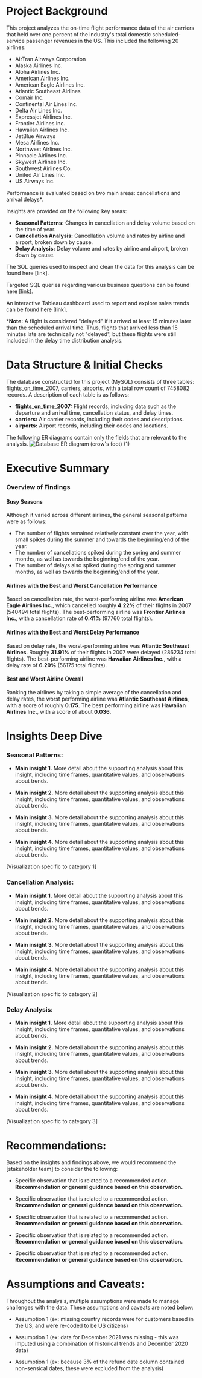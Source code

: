 # Project Background
This project analyzes the on-time flight performance data of the air carriers that held over one percent of the industry's total domestic scheduled-service passenger revenues in the US. This included the following 20 airlines:
- AirTran Airways Corporation
- Alaska Airlines Inc.
- Aloha Airlines Inc.
- American Airlines Inc.
- American Eagle Airlines Inc.
- Atlantic Southeast Airlines
- Comair Inc.
- Continental Air Lines Inc.
- Delta Air Lines Inc.
- Expressjet Airlines Inc.
- Frontier Airlines Inc.
- Hawaiian Airlines Inc.
- JetBlue Airways
- Mesa Airlines Inc.
- Northwest Airlines Inc.
- Pinnacle Airlines Inc.
- Skywest Airlines Inc.
- Southwest Airlines Co.
- United Air Lines Inc.
- US Airways Inc.

Performance is evaluated based on two main areas: cancellations and arrival delays*.

Insights are provided on the following key areas:

- **Seasonal Patterns:** Changes in cancellation and delay volume based on the time of year.
- **Cancellation Analysis:** Cancellation volume and rates by airline and airport, broken down by cause.
- **Delay Analysis:** Delay volume and rates by airline and airport, broken down by cause.

The SQL queries used to inspect and clean the data for this analysis can be found here [link].

Targeted SQL queries regarding various business questions can be found here [link].

An interactive Tableau dashboard used to report and explore sales trends can be found here [link].

\***Note:** A flight is considered "delayed" if it arrived at least 15 minutes later than the scheduled arrival time. Thus, flights that arrived less than 15 minutes late are technically not "delayed", but these flights were still included in the delay time distribution analysis.

# Data Structure & Initial Checks

The database constructed for this project (MySQL) consists of three tables: flights_on_time_2007, carriers, airports, with a total row count of 7458082 records. A description of each table is as follows:

- **flights_on_time_2007:** Flight records, including data such as the departure and arrival time, cancellation status, and delay times.
- **carriers:** Air carrier records, including their codes and descriptions.
- **airports:** Airport records, including their codes and locations.

The following ER diagrams contain only the fields that are relevant to the analysis.
![Database ER diagram (crow's foot) (1)](https://github.com/user-attachments/assets/d033e652-5dab-4502-8c95-bf1b7aa429d1)


# Executive Summary

### Overview of Findings

#### Busy Seasons
Although it varied across different airlines, the general seasonal patterns were as follows:
- The number of flights remained relatively constant over the year, with small spikes during the summer and towards the beginning/end of the year.
- The number of cancellations spiked during the spring and summer months, as well as towards the beginning/end of the year.
- The number of delays also spiked during the spring and summer months, as well as towards the beginning/end of the year.

#### Airlines with the Best and Worst Cancellation Performance
Based on cancellation rate, the worst-performing airline was **American Eagle Airlines Inc.**, which cancelled roughly **4.22%** of their flights in 2007 (540494 total flights). The best-performing airline was **Frontier Airlines Inc.**, with a cancellation rate of **0.41%** (97760 total flights).

#### Airlines with the Best and Worst Delay Performance
Based on delay rate, the worst-performing airline was **Atlantic Southeast Airlines**. Roughly **31.91%** of their flights in 2007 were delayed (286234 total flights). The best-performing airline was **Hawaiian Airlines Inc.**, with a delay rate of **6.29%** (56175 total flights).

#### Best and Worst Airline Overall
Ranking the airlines by taking a simple average of the cancellation and delay rates, the worst performing airline was **Atlantic Southeast Airlines**, with a score of roughly **0.175**. The best performing airline was **Hawaiian Airlines Inc.**, with a score of about **0.036**.

# Insights Deep Dive
### Seasonal Patterns:

* **Main insight 1.** More detail about the supporting analysis about this insight, including time frames, quantitative values, and observations about trends.
  
* **Main insight 2.** More detail about the supporting analysis about this insight, including time frames, quantitative values, and observations about trends.
  
* **Main insight 3.** More detail about the supporting analysis about this insight, including time frames, quantitative values, and observations about trends.
  
* **Main insight 4.** More detail about the supporting analysis about this insight, including time frames, quantitative values, and observations about trends.

[Visualization specific to category 1]


### Cancellation Analysis:

* **Main insight 1.** More detail about the supporting analysis about this insight, including time frames, quantitative values, and observations about trends.
  
* **Main insight 2.** More detail about the supporting analysis about this insight, including time frames, quantitative values, and observations about trends.
  
* **Main insight 3.** More detail about the supporting analysis about this insight, including time frames, quantitative values, and observations about trends.
  
* **Main insight 4.** More detail about the supporting analysis about this insight, including time frames, quantitative values, and observations about trends.

[Visualization specific to category 2]


### Delay Analysis:

* **Main insight 1.** More detail about the supporting analysis about this insight, including time frames, quantitative values, and observations about trends.
  
* **Main insight 2.** More detail about the supporting analysis about this insight, including time frames, quantitative values, and observations about trends.
  
* **Main insight 3.** More detail about the supporting analysis about this insight, including time frames, quantitative values, and observations about trends.
  
* **Main insight 4.** More detail about the supporting analysis about this insight, including time frames, quantitative values, and observations about trends.

[Visualization specific to category 3]


# Recommendations:

Based on the insights and findings above, we would recommend the [stakeholder team] to consider the following: 

* Specific observation that is related to a recommended action. **Recommendation or general guidance based on this observation.**
  
* Specific observation that is related to a recommended action. **Recommendation or general guidance based on this observation.**
  
* Specific observation that is related to a recommended action. **Recommendation or general guidance based on this observation.**
  
* Specific observation that is related to a recommended action. **Recommendation or general guidance based on this observation.**
  
* Specific observation that is related to a recommended action. **Recommendation or general guidance based on this observation.**
  


# Assumptions and Caveats:

Throughout the analysis, multiple assumptions were made to manage challenges with the data. These assumptions and caveats are noted below:

* Assumption 1 (ex: missing country records were for customers based in the US, and were re-coded to be US citizens)
  
* Assumption 1 (ex: data for December 2021 was missing - this was imputed using a combination of historical trends and December 2020 data)
  
* Assumption 1 (ex: because 3% of the refund date column contained non-sensical dates, these were excluded from the analysis)
